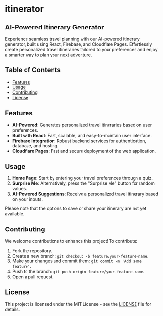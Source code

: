 # itinerator
## AI-Powered Itinerary Generator

Experience seamless travel planning with our AI-powered itinerary generator, built using React, Firebase, and Cloudflare Pages. Effortlessly create personalized travel itineraries tailored to your preferences and enjoy a smarter way to plan your next adventure.

## Table of Contents

- [Features](#features)
- [Usage](#usage)
- [Contributing](#contributing)
- [License](#license)

## Features

- **AI-Powered**: Generates personalized travel itineraries based on user preferences.
- **Built with React**: Fast, scalable, and easy-to-maintain user interface.
- **Firebase Integration**: Robust backend services for authentication, database, and hosting.
- **Cloudflare Pages**: Fast and secure deployment of the web application.

## Usage

1. **Home Page**: Start by entering your travel preferences through a quiz.
2. **Surprise Me**: Alternatively, press the "Surprise Me" button for random values.
3. **AI-Powered Suggestions**: Receive a personalized travel itinerary based on your inputs.

Please note that the options to save or share your itinerary are not yet available.

## Contributing

We welcome contributions to enhance this project! To contribute:

1. Fork the repository.
2. Create a new branch: `git checkout -b feature/your-feature-name`.
3. Make your changes and commit them: `git commit -m 'Add some feature'`.
4. Push to the branch: `git push origin feature/your-feature-name`.
5. Open a pull request.

## License

This project is licensed under the MIT License - see the [LICENSE](LICENSE) file for details.
